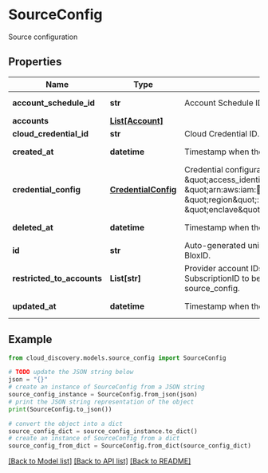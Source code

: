 # SourceConfig

Source configuration

## Properties

Name | Type | Description | Notes
------------ | ------------- | ------------- | -------------
**account_schedule_id** | **str** | Account Schedule ID. | [optional] [readonly] 
**accounts** | [**List[Account]**](Account.md) |  | [optional] 
**cloud_credential_id** | **str** | Cloud Credential ID. | [optional] 
**created_at** | **datetime** | Timestamp when the object has been created. | [optional] [readonly] 
**credential_config** | [**CredentialConfig**](CredentialConfig.md) | Credential configuration. Ex.: &#39;{    \&quot;access_identifier\&quot;: \&quot;arn:aws:iam::1234:role/access_for_discovery\&quot;,    \&quot;region\&quot;: \&quot;us-east-1\&quot;,    \&quot;enclave\&quot;: \&quot;commercial/gov\&quot;  }&#39;. | [optional] 
**deleted_at** | **datetime** | Timestamp when the object has been deleted. | [optional] [readonly] 
**id** | **str** | Auto-generated unique source config ID. Format BloxID. | [optional] [readonly] 
**restricted_to_accounts** | **List[str]** | Provider account IDs such as accountID/ SubscriptionID to be restricted for a given source_config. | [optional] 
**updated_at** | **datetime** | Timestamp when the object has been updated. | [optional] [readonly] 

## Example

```python
from cloud_discovery.models.source_config import SourceConfig

# TODO update the JSON string below
json = "{}"
# create an instance of SourceConfig from a JSON string
source_config_instance = SourceConfig.from_json(json)
# print the JSON string representation of the object
print(SourceConfig.to_json())

# convert the object into a dict
source_config_dict = source_config_instance.to_dict()
# create an instance of SourceConfig from a dict
source_config_from_dict = SourceConfig.from_dict(source_config_dict)
```
[[Back to Model list]](../README.md#documentation-for-models) [[Back to API list]](../README.md#documentation-for-api-endpoints) [[Back to README]](../README.md)


